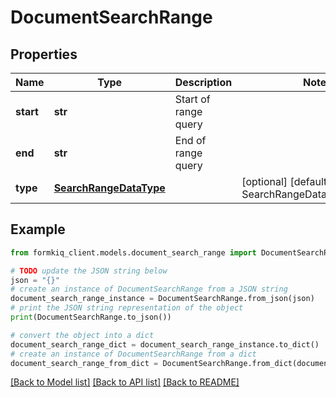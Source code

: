 # DocumentSearchRange


## Properties

Name | Type | Description | Notes
------------ | ------------- | ------------- | -------------
**start** | **str** | Start of range query | 
**end** | **str** | End of range query | 
**type** | [**SearchRangeDataType**](SearchRangeDataType.md) |  | [optional] [default to SearchRangeDataType.STRING]

## Example

```python
from formkiq_client.models.document_search_range import DocumentSearchRange

# TODO update the JSON string below
json = "{}"
# create an instance of DocumentSearchRange from a JSON string
document_search_range_instance = DocumentSearchRange.from_json(json)
# print the JSON string representation of the object
print(DocumentSearchRange.to_json())

# convert the object into a dict
document_search_range_dict = document_search_range_instance.to_dict()
# create an instance of DocumentSearchRange from a dict
document_search_range_from_dict = DocumentSearchRange.from_dict(document_search_range_dict)
```
[[Back to Model list]](../README.md#documentation-for-models) [[Back to API list]](../README.md#documentation-for-api-endpoints) [[Back to README]](../README.md)



